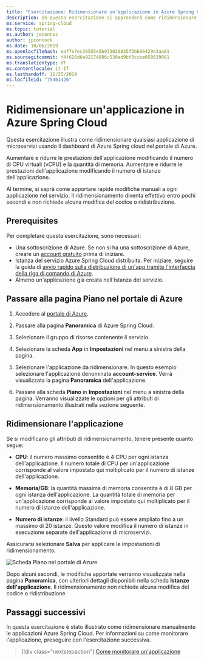 ```yaml
---
title: "Esercitazione: Ridimensionare un'applicazione in Azure Spring Cloud | Microsoft Docs"
description: In questa esercitazione si apprenderà come ridimensionare un'applicazione con Azure Spring Cloud nel portale di Azure
ms.service: spring-cloud
ms.topic: tutorial
ms.author: jeconnoc
author: jpconnock
ms.date: 10/06/2019
ms.openlocfilehash: eaf7e7ec39555e5b933020835f3bb96429e3aa81
ms.sourcegitcommit: f4f626d6e92174086c530ed9bf3ccbe058639081
ms.translationtype: HT
ms.contentlocale: it-IT
ms.lasthandoff: 12/25/2019
ms.locfileid: "75461426"
---
```

# <a name="scale-an-application-in-azure-spring-cloud"></a>Ridimensionare un'applicazione in Azure Spring Cloud

Questa esercitazione illustra come ridimensionare qualsiasi applicazione di microservizi usando il dashboard di Azure Spring cloud nel portale di Azure.

Aumentare e ridurre le prestazioni dell'applicazione modificando il numero di CPU virtuali (vCPU) e la quantità di memoria. Aumentare e ridurre le prestazioni dell'applicazione modificando il numero di istanze dell'applicazione.

Al termine, si saprà come apportare rapide modifiche manuali a ogni applicazione nel servizio. Il ridimensionamento diventa effettivo entro pochi secondi e non richiede alcuna modifica del codice o ridistribuzione.

## <a name="prerequisites"></a>Prerequisites

Per completare questa esercitazione, sono necessari:

* Una sottoscrizione di Azure. Se non si ha una sottoscrizione di Azure, creare un [account gratuito](https://azure.microsoft.com/free/?WT.mc_id=A261C142F) prima di iniziare. 
* Istanza del servizio Azure Spring Cloud distribuita.  Per iniziare, seguire la guida di [avvio rapido sulla distribuzione di un'app tramite l'interfaccia della riga di comando di Azure](spring-cloud-quickstart-launch-app-cli.md).
* Almeno un'applicazione già creata nell'istanza del servizio.

## <a name="navigate-to-the-scale-page-in-the-azure-portal"></a>Passare alla pagina Piano nel portale di Azure

1. Accedere al [portale di Azure](https://portal.azure.com).

1. Passare alla pagina **Panoramica** di Azure Spring Cloud.

1. Selezionare il gruppo di risorse contenente il servizio.

1. Selezionare la scheda **App** in **Impostazioni** nel menu a sinistra della pagina.

1. Selezionare l'applicazione da ridimensionare. In questo esempio selezionare l'applicazione denominata **account-service**. Verrà visualizzata la pagina **Panoramica** dell'applicazione.

1. Passare alla scheda **Piano** in **Impostazioni** nel menu a sinistra della pagina. Verranno visualizzate le opzioni per gli attributi di ridimensionamento illustrati nella sezione seguente.

## <a name="scale-your-application"></a>Ridimensionare l'applicazione

Se si modificano gli attributi di ridimensionamento, tenere presente quanto segue:

* **CPU**: il numero massimo consentito è 4 CPU per ogni istanza dell'applicazione. Il numero totale di CPU per un'applicazione corrisponde al valore impostato qui moltiplicato per il numero di istanze dell'applicazione.

* **Memoria/GB**: la quantità massima di memoria consentita è di 8 GB per ogni istanza dell'applicazione. La quantità totale di memoria per un'applicazione corrisponde al valore impostato qui moltiplicato per il numero di istanze dell'applicazione.

* **Numero di istanze**: il livello Standard può essere ampliato fino a un massimo di 20 istanze. Questo valore modifica il numero di istanze in esecuzione separate dell'applicazione di microservizi.

Assicurarsi selezionare **Salva** per applicare le impostazioni di ridimensionamento.

![Scheda Piano nel portale di Azure](media/spring-cloud-tutorial-scale-manual/scale-up-out.png)

Dopo alcuni secondi, le modifiche apportate verranno visualizzate nella pagina **Panoramica**, con ulteriori dettagli disponibili nella scheda **Istanze dell'applicazione**. Il ridimensionamento non richiede alcuna modifica del codice o ridistribuzione.

## <a name="next-steps"></a>Passaggi successivi

In questa esercitazione è stato illustrato come ridimensionare manualmente le applicazioni Azure Spring Cloud. Per informazioni su come monitorare l'applicazione, proseguire con l'esercitazione successiva.

> [!div class="nextstepaction"]
> [Come monitorare un'applicazione](spring-cloud-tutorial-distributed-tracing.md)
